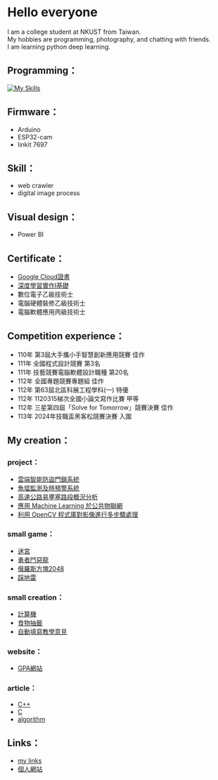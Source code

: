 # Hello everyone
I am a college student at NKUST from Taiwan.  
My hobbies are programming, photography, and chatting with friends.  
I am learning python deep learning.
## Programming：
[![My Skills](https://skillicons.dev/icons?i=cpp,cs,c,arduino,java,py,r,lua,html,css,php,mysql,git&theme=light)](https://skillicons.dev)
## Firmware：
- Arduino
- ESP32-cam
- linkit 7697
## Skill：
- web crawler
- digital image process
## Visual design：
- Power BI
## Certificate：
- [Google Cloud證書](https://partner.cloudskillsboost.google/public_profiles/dbc19dbb-8cce-44c3-8e39-60a41ee9b27f)
- [深度學習實作I基礎](https://www.edocr.com/v/w26xom0w/xixa3333/i2024)
- 數位電子乙級技術士
- 電腦硬體裝修乙級技術士
- 電腦軟體應用丙級技術士
## Competition experience：
- 110年 第3屆大手攜小手智慧創新應用競賽 佳作
- 111年 全國程式設計競賽 第3名
- 111年 技藝競賽電腦軟體設計職種 第20名
- 112年 全國專題競賽專題組 佳作
- 112年 第63屆北區科展工程學科(一) 特優
- 112年 1120315梯次全國小論文寫作比賽 甲等
- 112年 三星第四屆「Solve for Tomorrow」競賽決賽 佳作
- 113年 2024年技職盃黑客松競賽決賽 入圍
## My creation：
### project：
- [雲端智能防盜門鎖系統](https://github.com/xixa3333/Cloud-intelligent-anti-theft-door-lock-system)
- [魚塭監測及時預警系統](https://github.com/xixa3333/Fish-pond-monitoring-and-real-time-early-warning-system)
- [高速公路易壅塞路段概況分析](https://github.com/xixa3333/congestion-analysis)
- [應用 Machine Learning 於公共物聯網](https://github.com/xixa3333/Applying-Machine-Learning-to-Public-Internet-of-Things)
- [利用 OpenCV 程式庫對影像進行多步驟處理](https://github.com/xixa3333/P-Chart/tree/main)
### small game：
- [迷宮](https://github.com/xixa3333/maze)
- [勇者鬥惡龍](https://github.com/xixa3333/Dragon-Quest)
- [俄羅斯方塊2048](https://github.com/xixa3333/Tetris2048/tree/main)
- [踩地雷](https://github.com/xixa3333/Step_Mine)
### small creation：
- [計算機](https://github.com/xixa3333/calculator)
- [食物抽籤](https://github.com/xixa3333/Food_Lottery/tree/master)
- [自動填寫教學意見](https://github.com/xixa3333/Teaching_advice/tree/main)
### website：
- [GPA網站](https://github.com/xixa3333/GPA-website)
### article：
- [C++](https://github.com/xixa3333/C-Plus-Plus-Textbook/blob/main/%E7%9B%AE%E9%8C%84.md)
- [C](https://github.com/xixa3333/C-Textbook/blob/main/%E7%9B%AE%E9%8C%84.md)
- [algorithm](https://github.com/xixa3333/algorithm/blob/main/%E7%9B%AE%E9%8C%84.md)
## Links：
- [my links](https://bento.me/xixa3333)
- [個人網站](https://xixa3333.github.io/)
